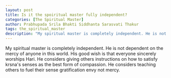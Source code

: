 ```yaml
---
layout: post
title: Is it the spoiritual master fully independent?
categories: [The Spiritual Master]
author: Prabhupada Srila Bhakti Siddhanta Sarasvati Thakur
tags: the_spiritual_master
description: "My spiritual master is completely independent. He is not dependent on the mercy of anyone in this world. His good wish is that everyone sincerely worships Hari."
---
```


My spiritual master is completely independent. He is not dependent on the mercy of anyone in this world. His good wish is that everyone sincerely worships Hari. He considers giving others instructions on how to satisfy krsna's senses as the best form of compassion. He considers teaching others to fuel their sense gratification envy not mercy.









